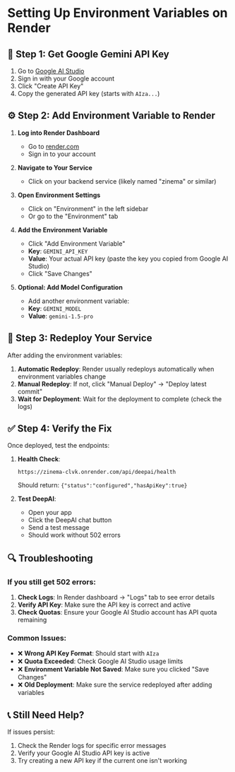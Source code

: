 # Setting Up Environment Variables on Render

## 🔑 **Step 1: Get Google Gemini API Key**

1. Go to [Google AI Studio](https://makersuite.google.com/app/apikey)
2. Sign in with your Google account
3. Click "Create API Key"
4. Copy the generated API key (starts with `AIza...`)

## ⚙️ **Step 2: Add Environment Variable to Render**

1. **Log into Render Dashboard**
   - Go to [render.com](https://render.com)
   - Sign in to your account

2. **Navigate to Your Service**
   - Click on your backend service (likely named "zinema" or similar)

3. **Open Environment Settings**
   - Click on "Environment" in the left sidebar
   - Or go to the "Environment" tab

4. **Add the Environment Variable**
   - Click "Add Environment Variable"
   - **Key**: `GEMINI_API_KEY`
   - **Value**: Your actual API key (paste the key you copied from Google AI Studio)
   - Click "Save Changes"

5. **Optional: Add Model Configuration**
   - Add another environment variable:
   - **Key**: `GEMINI_MODEL`
   - **Value**: `gemini-1.5-pro`

## 🚀 **Step 3: Redeploy Your Service**

After adding the environment variables:

1. **Automatic Redeploy**: Render usually redeploys automatically when environment variables change
2. **Manual Redeploy**: If not, click "Manual Deploy" → "Deploy latest commit"
3. **Wait for Deployment**: Wait for the deployment to complete (check the logs)

## ✅ **Step 4: Verify the Fix**

Once deployed, test the endpoints:

1. **Health Check**:
   ```
   https://zinema-clvk.onrender.com/api/deepai/health
   ```
   Should return: `{"status":"configured","hasApiKey":true}`

2. **Test DeepAI**:
   - Open your app
   - Click the DeepAI chat button
   - Send a test message
   - Should work without 502 errors

## 🔍 **Troubleshooting**

### If you still get 502 errors:

1. **Check Logs**: In Render dashboard → "Logs" tab to see error details
2. **Verify API Key**: Make sure the API key is correct and active
3. **Check Quotas**: Ensure your Google AI Studio account has API quota remaining

### Common Issues:

- ❌ **Wrong API Key Format**: Should start with `AIza`
- ❌ **Quota Exceeded**: Check Google AI Studio usage limits
- ❌ **Environment Variable Not Saved**: Make sure you clicked "Save Changes"
- ❌ **Old Deployment**: Make sure the service redeployed after adding variables

## 📞 **Still Need Help?**

If issues persist:
1. Check the Render logs for specific error messages
2. Verify your Google AI Studio API key is active
3. Try creating a new API key if the current one isn't working
